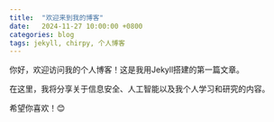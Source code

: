 ```yaml
---
title:  "欢迎来到我的博客"
date:   2024-11-27 10:00:00 +0800
categories: blog
tags: jekyll, chirpy, 个人博客
---
```


你好，欢迎访问我的个人博客！这是我用Jekyll搭建的第一篇文章。

在这里，我将分享关于信息安全、人工智能以及我个人学习和研究的内容。

希望你喜欢！😊
